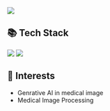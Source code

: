 <img src="https://capsule-render.vercel.app/api?type=waving&height=130&color=gradient&reversal=false&descAlign=50&descAlignY=50" />

## 📚 Tech Stack
<div>
  <img src="https://img.shields.io/badge/C++-00599C?style=flat&logo=cplusplus&logoColor=white"/>
  <img src="https://img.shields.io/badge/python-3776AB?style=flat&logo=python&logoColor=white"/>
</div>

## 🔎 Interests

- Genrative AI in medical image
- Medical Image Processing
